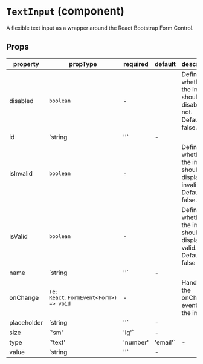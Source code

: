 # `TextInput` (component)

A flexible text input as a wrapper around the React Bootstrap Form Control.
## Props
| property | propType | required | default | description |
|----------|----------|----------|---------|-------------|
|disabled|`boolean`|-||Defines whether the input should be disabled or not. Defaults to false.|
|id|`string | ''`|-||The id value of the input|
|isInvalid|`boolean`|-||Defines whether the input should display as invalid. Defaults to false.|
|isValid|`boolean`|-||Defines whether the input should display as valid. Defaults to false|
|name|`string | ''`|-||The name of the input|
|onChange|`(e: React.FormEvent<Form>) => void`|-||Handles the onChange event for the input|
|placeholder|`string | ''`|-|||
|size|`'sm' | 'lg'`|-||Defines the size of the input. Defaults to 'lg'|
|type|`'text' | 'number' | 'email'`|-||Defines the type of the input. Defaults to 'text' if not specified.|
|value|`string | ''`|-||The value of the input|